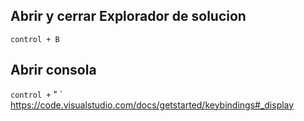 ## Abrir y cerrar Explorador de solucion

`control + B`

## Abrir consola

`control +` " `
https://code.visualstudio.com/docs/getstarted/keybindings#_display
